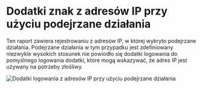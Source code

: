 <properties
    pageTitle="Dodatki logowania z adresów IP przy użyciu podejrzane działania"
    description="Raport, który zawiera Zaloguj prób, które zostały wykonane z adresów IP, w którym stwierdzono podejrzane działania."
    services="active-directory"
    documentationCenter=""
    authors="SSalahAhmed"
    manager="femila"
    editor=""/>

<tags
    ms.service="active-directory"
    ms.workload="identity"
    ms.tgt_pltfrm="na"
    ms.devlang="na"
    ms.topic="article"
    ms.date="03/04/2016"
    ms.author="saah; kenhoff"/>

# <a name="sign-ins-from-ip-addresses-with-suspicious-activity"></a>Dodatki znak z adresów IP przy użyciu podejrzane działania
Ten raport zawiera rejestrowaniu z adresów IP, w której wykryto podejrzane działania. Podejrzane działania w tym przypadku jest zdefiniowany niezwykle wysokich stosunek nie powiodło się dodatki logowania do pomyślnego logowania dodatki, które mogą wskazywać, że adres IP jest używany na potrzeby złośliwy.


![Dodatki logowania z adresów IP przy użyciu podejrzane działania](./media/active-directory-reporting-sign-ins-from-ip-addresses-with-suspicious-activity/signInsFromIPAddressesWithSuspiciousActivity.PNG)
